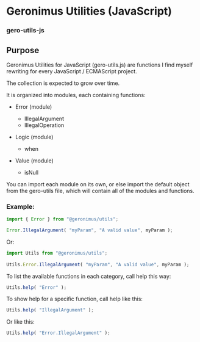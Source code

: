 # Geronimus Utilities (JavaScript)
### gero-utils-js

## Purpose
Geronimus Utilities for JavaScript (gero-utils.js) are functions I find myself rewriting for every JavaScript / ECMAScript project.

The collection is expected to grow over time.

It is organized into modules, each containing functions:

- Error (module)
    - IllegalArgument
    - IllegalOperation

- Logic (module)
    - when

- Value (module)
    - isNull

You can import each module on its own, or else import the default object from the gero-utils file, which will contain all of the modules and functions.

### Example:

```javascript
import { Error } from "@geronimus/utils";
```
  
```javascript
Error.IllegalArgument( "myParam", "A valid value", myParam );
```

Or:

```javascript
import Utils from "@geronimus/utils";
  
Utils.Error.IllegalArgument( "myParam", "A valid value", myParam );
```
  

To list the available functions in each category, call help this way:

```javascript
Utils.help( "Error" );
```
  
To show help for a specific function, call help like this:

```javascript
Utils.help( "IllegalArgument" );
```
  
Or like this:

```javascript
Utils.help( "Error.IllegalArgument" );
```


